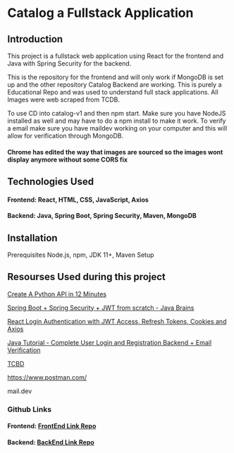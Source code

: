 # Catalog a Fullstack Application
## Introduction
This project is a fullstack web application using React for the frontend and Java with Spring Security for the backend.

This is the repository for the frontend and will only work if MongoDB is set up and the other repository Catalog Backend are working. This is purely a Educational Repo and was used to understand full stack applications. All Images were web scraped from TCDB. 

To use CD into catalog-v1 and then npm start. Make sure you have NodeJS installed as well and may have to do a npm install to make it work. To verify a email make sure you have maildev working on your computer and this will allow for verification through MongoDB.

#### Chrome has edited the way that images are sourced so the images wont display anymore without some CORS fix 
## Technologies Used
#### Frontend: React, HTML, CSS, JavaScript, Axios
#### Backend: Java, Spring Boot, Spring Security, Maven, MongoDB
## Installation
Prerequisites
Node.js, npm, JDK 11+, Maven
Setup
## Resourses Used during this project

[Create A Python API in 12 Minutes](https://www.youtube.com/watch?v=zsYIw6RXjfM&ab_channel=TechWithTim)

[Spring Boot + Spring Security + JWT from scratch - Java Brains ](https://www.youtube.com/watch?v=X80nJ5T7YpE&t=1915s&ab_channel=JavaBrains)


[React Login Authentication with JWT Access, Refresh Tokens, Cookies and Axios](https://www.youtube.com/watch?v=nI8PYZNFtac&ab_channel=DaveGray)

[Java Tutorial - Complete User Login and Registration Backend + Email Verification ](https://www.youtube.com/watch?v=QwQuro7ekvc&ab_channel=Amigoscode)

[TCBD](https://www.tcdb.com/ViewCard.cfm/sid/13617/cid/2052467)

https://www.postman.com/ 

mail.dev


### Github Links
#### Frontend: [FrontEnd Link Repo]( https://github.com/brodiembusby/Catalogue)

#### Backend: [BackEnd Link Repo]( https://github.com/brodiembusby/CatalogBackend)

